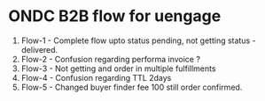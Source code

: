 # ONDC B2B flow for uengage

1. Flow-1 - Complete flow upto status pending, not getting status - delivered.
2. Flow-2 - Confusion regarding performa invoice ?
3. Flow-3 - Not getting and order in multiple fulfillments
4. Flow-4 - Confusion regarding TTL 2days
5. Flow-5 - Changed buyer finder fee 100 still order confirmed.